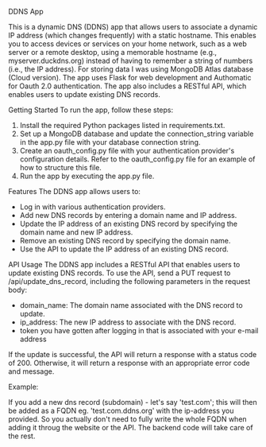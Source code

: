 DDNS App

This is a dynamic DNS (DDNS) app that allows users to associate a dynamic IP address (which changes frequently) with a static hostname. This enables you to access devices or services on your home network, such as a web server or a remote desktop, using a memorable hostname (e.g., myserver.duckdns.org) instead of having to remember a string of numbers (i.e., the IP address). For storing data I was using MongoDB Atlas database (Cloud version). The app uses Flask for web development and Authomatic for Oauth 2.0 authentication. The app also includes a RESTful API, which enables users to update existing DNS records.

Getting Started
To run the app, follow these steps:

1. Install the required Python packages listed in requirements.txt.
2. Set up a MongoDB database and update the connection_string variable in the app.py file with your database connection string.
3. Create an oauth_config.py file with your authentication provider's configuration details. Refer to the oauth_config.py file for an example of how to structure this file.
4. Run the app by executing the app.py file.

Features
The DDNS app allows users to:

- Log in with various authentication providers.
- Add new DNS records by entering a domain name and IP address.
- Update the IP address of an existing DNS record by specifying the domain name and new IP address.
- Remove an existing DNS record by specifying the domain name.
- Use the API to update the IP address of an existing DNS record.

API Usage
The DDNS app includes a RESTful API that enables users to update existing DNS records. To use the API, send a PUT request to /api/update_dns_record, including the following parameters in the request body:

- domain_name: The domain name associated with the DNS record to update.
- ip_address: The new IP address to associate with the DNS record.
- token you have gotten after logging in that is associated with your e-mail address

If the update is successful, the API will return a response with a status code of 200. Otherwise, it will return a response with an appropriate error code and message.


Example:

If you add a new dns record (subdomain) - let's say 'test.com'; this will then be added as a FQDN eg. 'test.com.ddns.org' with the ip-address you provided. 
So you actually don't need to fully write the whole FQDN when adding it throug the website or the API. The backend code will take care of the rest.
